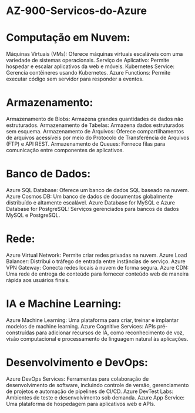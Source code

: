 # AZ-900-Servicos-do-Azure
# Computação em Nuvem:

Máquinas Virtuais (VMs): Oferece máquinas virtuais escaláveis com uma variedade de sistemas operacionais.
Serviço de Aplicativo: Permite hospedar e escalar aplicativos da web e móveis.
Kubernetes Service: Gerencia contêineres usando Kubernetes.
Azure Functions: Permite executar código sem servidor para responder a eventos.

# Armazenamento:

Armazenamento de Blobs: Armazena grandes quantidades de dados não estruturados.
Armazenamento de Tabelas: Armazena dados estruturados sem esquema.
Armazenamento de Arquivos: Oferece compartilhamentos de arquivos acessíveis por meio do Protocolo de Transferência de Arquivos (FTP) e API REST.
Armazenamento de Queues: Fornece filas para comunicação entre componentes de aplicativos.

# Banco de Dados:

Azure SQL Database: Oferece um banco de dados SQL baseado na nuvem.
Azure Cosmos DB: Um banco de dados de documentos globalmente distribuído e altamente escalável.
Azure Database for MySQL e Azure Database for PostgreSQL: Serviços gerenciados para bancos de dados MySQL e PostgreSQL.

# Rede:

Azure Virtual Network: Permite criar redes privadas na nuvem.
Azure Load Balancer: Distribui o tráfego de entrada entre instâncias de serviço.
Azure VPN Gateway: Conecta redes locais à nuvem de forma segura.
Azure CDN: Uma rede de entrega de conteúdo para fornecer conteúdo web de maneira rápida aos usuários finais.

# IA e Machine Learning:

Azure Machine Learning: Uma plataforma para criar, treinar e implantar modelos de machine learning.
Azure Cognitive Services: APIs pré-construídas para adicionar recursos de IA, como reconhecimento de voz, visão computacional e processamento de linguagem natural às aplicações.

# Desenvolvimento e DevOps:

Azure DevOps Services: Ferramentas para colaboração de desenvolvimento de software, incluindo controle de versão, gerenciamento de projetos e automação de pipelines de CI/CD.
Azure DevTest Labs: Ambientes de teste e desenvolvimento sob demanda.
Azure App Service: Uma plataforma de hospedagem para aplicativos web e APIs.
